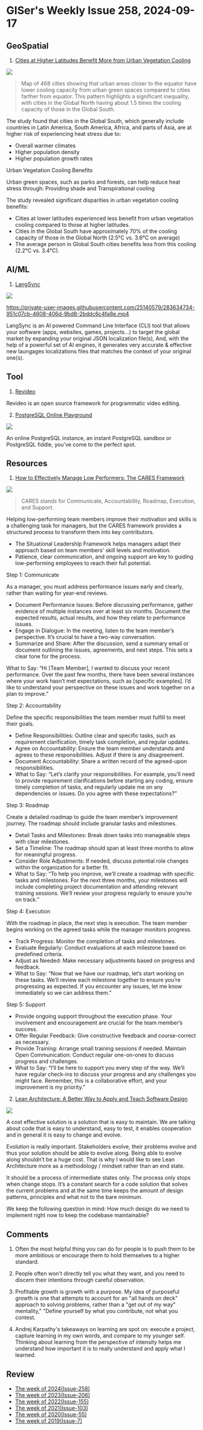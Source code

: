 # GISer's Weekly Issue 258, 2024-09-17

## GeoSpatial

1. [Cities at Higher Latitudes Benefit More from Urban Vegetation Cooling](https://www.geographyrealm.com/urban-vegetation-cooling/)

![](https://www.geographyrealm.com/wp-content/uploads/2024/09/map-world-cooling-capacity-1320x586.jpg)

> Map of 468 cities showing that urban areas closer to the equator have lower cooling capacity from urban green spaces compared to cities farther from equator. This pattern highlights a significant inequality, with cities in the Global North having about 1.5 times the cooling capacity of those in the Global South.

The study found that cities in the Global South, which generally include countries in Latin America, South America, Africa, and parts of Asia, are at higher risk of experiencing heat stress due to:

- Overall warmer climates
- Higher population density
- Higher population growth rates

Urban Vegetation Cooling Benefits

Urban green spaces, such as parks and forests, can help reduce heat stress through: Providing shade and Transpirational cooling

The study revealed significant disparities in urban vegetation cooling benefits:

- Cities at lower latitudes experienced less benefit from urban vegetation cooling compared to those at higher latitudes.
- Cities in the Global South have approximately 70% of the cooling capacity of those in the Global North (2.5°C vs. 3.6°C on average)
- The average person in Global South cities benefits less from this cooling (2.2°C vs. 3.4°C).

## AI/ML

1. [LangSync](https://github.com/LangSync/cli)

![](https://cdn.beekka.com/blogimg/asset/202310/bg2023100501.webp)

https://private-user-images.githubusercontent.com/25140579/283634734-951c07cb-4608-406d-9bd8-2bddc6c4fa8e.mp4

LangSync is an AI powered Command Line Interface (CLI) tool that allows your software (apps, websites, games, projects...) to target the global market by expanding your original JSON localization file(s), And, with the help of a powerful set of AI engines, it generates very accurate & effective new laungages localizations files that matches the context of your original one(s).

## Tool

1. [Revideo](https://github.com/redotvideo/revideo)

Revideo is an open source framework for programmatic video editing.

2. [PostgreSQL Online Playground](https://pgplayground.com/)

![](https://cdn.beekka.com/blogimg/asset/202407/bg2024072616.webp)

An online PostgreSQL instance, an instant PostgreSQL sandbox or PostgreSQL fiddle, you've come to the perfect spot.

## Resources

1. [How to Effectively Manage Low Performers: The CARES Framework](https://blog.novatools.org/how-to-effectively-manage-low-performers-the-cares-framework-702e00732e8d)

![](https://miro.medium.com/v2/resize:fit:720/format:webp/1*Ir3MWJuerGGv81pytvwAeg.png)

> CARES stands for Communicate, Accountability, Roadmap, Execution, and Support.

Helping low-performing team members improve their motivation and skills is a challenging task for managers, but the CARES framework provides a structured process to transform them into key contributors.

- The Situational Leadership Framework helps managers adapt their approach based on team members' skill levels and motivation.
- Patience, clear communication, and ongoing support are key to guiding low-performing employees to reach their full potential.

Step 1: Communicate

As a manager, you must address performance issues early and clearly, rather than waiting for year-end reviews.

- Document Performance Issues: Before discussing performance, gather evidence of multiple instances over at least six months. Document the expected results, actual results, and how they relate to performance issues.
- Engage in Dialogue: In the meeting, listen to the team member’s perspective. It’s crucial to have a two-way conversation.
- Summarize and Share: After the discussion, send a summary email or document outlining the issues, agreements, and next steps. This sets a clear tone for the process.

What to Say: “Hi [Team Member], I wanted to discuss your recent performance. Over the past few months, there have been several instances where your work hasn’t met expectations, such as [specific examples]. I’d like to understand your perspective on these issues and work together on a plan to improve.”

Step 2: Accountability

Define the specific responsibilities the team member must fulfill to meet their goals.

- Define Responsibilities: Outline clear and specific tasks, such as requirement clarification, timely task completion, and regular updates.
- Agree on Accountability: Ensure the team member understands and agrees to these responsibilities. Adjust if there is any disagreement.
- Document Accountability: Share a written record of the agreed-upon responsibilities.
- What to Say: “Let’s clarify your responsibilities. For example, you’ll need to provide requirement clarifications before starting any coding, ensure timely completion of tasks, and regularly update me on any dependencies or issues. Do you agree with these expectations?”

Step 3: Roadmap

Create a detailed roadmap to guide the team member’s improvement journey. The roadmap should include granular tasks and milestones.

- Detail Tasks and Milestones: Break down tasks into manageable steps with clear milestones.
- Set a Timeline: The roadmap should span at least three months to allow for meaningful progress.
- Consider Role Adjustments: If needed, discuss potential role changes within the organization for a better fit.
- What to Say: “To help you improve, we’ll create a roadmap with specific tasks and milestones. For the next three months, your milestones will include completing project documentation and attending relevant training sessions. We’ll review your progress regularly to ensure you’re on track.”

Step 4: Execution

With the roadmap in place, the next step is execution. The team member begins working on the agreed tasks while the manager monitors progress.

- Track Progress: Monitor the completion of tasks and milestones.
- Evaluate Regularly: Conduct evaluations at each milestone based on predefined criteria.
- Adjust as Needed: Make necessary adjustments based on progress and feedback.
- What to Say: “Now that we have our roadmap, let’s start working on these tasks. We’ll review each milestone together to ensure you’re progressing as expected. If you encounter any issues, let me know immediately so we can address them.”

Step 5: Support

- Provide ongoing support throughout the execution phase. Your involvement and encouragement are crucial for the team member’s success.
- Offer Regular Feedback: Give constructive feedback and course-correct as necessary.
- Provide Training: Arrange small training sessions if needed.
  Maintain Open Communication: Conduct regular one-on-ones to discuss progress and challenges.
- What to Say: “I’ll be here to support you every step of the way. We’ll have regular check-ins to discuss your progress and any challenges you might face. Remember, this is a collaborative effort, and your improvement is my priority.”

2. [Lean Architecture: A Better Way to Apply and Teach Software Design](https://medium.com/@aboutcoding/lean-architecture-7393fb48e13a)

![](https://miro.medium.com/v2/resize:fit:720/format:webp/1*Jn3Im9O1PASj2yCFRSsS3A.png)

A cost effective solution is a solution that is easy to maintain. We are talking about code that is easy to understand, easy to test, it enables cooperation and in general it is easy to change and evolve.

Evolution is really important. Stakeholders evolve, their problems evolve and thus your solution should be able to evolve along. Being able to evolve along shouldn’t be a huge cost. That is why I would like to see Lean Architecture more as a methodology / mindset rather than an end state.

It should be a process of intermediate states only. The process only stops when change stops. It’s a constant search for a code solution that solves the current problems and at the same time keeps the amount of design patterns, principles and what not to the bare minimum.

We keep the following question in mind: How much design do we need to implement right now to keep the codebase maintainable?

## Comments

1. Often the most helpful thing you can do for people is to push them to be more ambitious or encourage them to hold themselves to a higher standard.

2. People often won't directly tell you what they want, and you need to discern their intentions through careful observation.

3. Profitable growth is growth with a purpose. My idea of purposeful growth is one that attempts to account for an "all hands on deck" approach to solving problems, rather than a "get out of my way" mentality," "Define yourself by what you contribute, not what you contest.

4. Andrej Karpathy's takeaways on learning are spot on: execute a project, capture learning in my own words, and compare to my younger self. Thinking about learning from the perspective of intensity helps me understand how important it is to really understand and apply what I learned.

## Review

- [The week of 2024(Issue-258)](../2024/issue-258.md)
- [The week of 2023(Issue-206)](../2023/issue-206.md)
- [The week of 2022(Issue-155)](../2022/issue-155.md)
- [The week of 2021(Issue-103)](../2021/issue-103.md)
- [The week of 2020(Issue-55)](../2020/issue-55.md)
- [The week of 2019(Issue-7)](../2019/issue-7.md)
